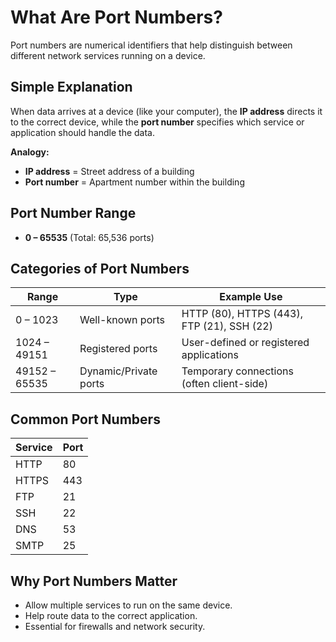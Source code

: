 # What Are Port Numbers?

Port numbers are numerical identifiers that help distinguish between different network services running on a device.

## Simple Explanation

When data arrives at a device (like your computer), the **IP address** directs it to the correct device, while the **port number** specifies which service or application should handle the data.

**Analogy:**
- **IP address** = Street address of a building
- **Port number** = Apartment number within the building

## Port Number Range

- **0 – 65535** (Total: 65,536 ports)

## Categories of Port Numbers

| Range         | Type                  | Example Use                                      |
|---------------|-----------------------|--------------------------------------------------|
| 0 – 1023      | Well-known ports      | HTTP (80), HTTPS (443), FTP (21), SSH (22)       |
| 1024 – 49151  | Registered ports      | User-defined or registered applications          |
| 49152 – 65535 | Dynamic/Private ports | Temporary connections (often client-side)        |

## Common Port Numbers

| Service | Port |
|---------|------|
| HTTP    | 80   |
| HTTPS   | 443  |
| FTP     | 21   |
| SSH     | 22   |
| DNS     | 53   |
| SMTP    | 25   |

## Why Port Numbers Matter

- Allow multiple services to run on the same device.
- Help route data to the correct application.
- Essential for firewalls and network security.
